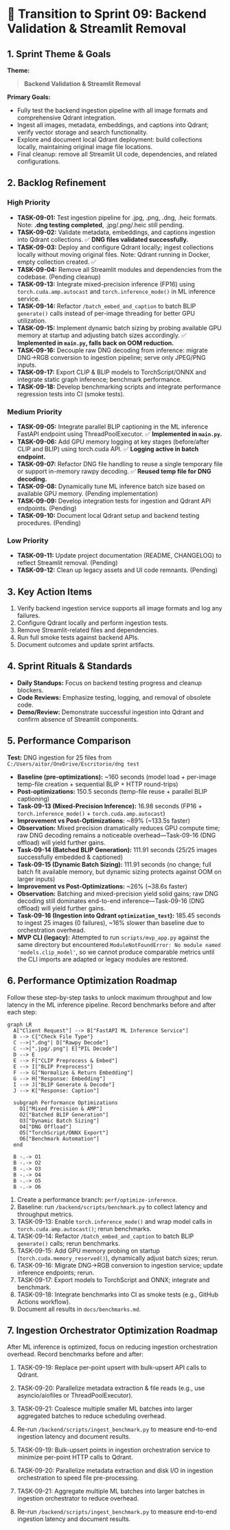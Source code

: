 # 🚀 Transition to Sprint 09: Backend Validation & Streamlit Removal

## 1. Sprint Theme & Goals
**Theme:**  
> **Backend Validation & Streamlit Removal**

**Primary Goals:**
- Fully test the backend ingestion pipeline with all image formats and comprehensive Qdrant integration.
- Ingest all images, metadata, embeddings, and captions into Qdrant; verify vector storage and search functionality.
- Explore and document local Qdrant deployment: build collections locally, maintaining original image file locations.
- Final cleanup: remove all Streamlit UI code, dependencies, and related configurations.

## 2. Backlog Refinement

### High Priority
- **TASK-09-01:** Test ingestion pipeline for .jpg, .png, .dng, .heic formats. Note: **.dng testing completed**, .jpg/.png/.heic still pending.
- **TASK-09-02:** Validate metadata, embeddings, and captions ingestion into Qdrant collections. ✅ **DNG files validated successfully.**
- **TASK-09-03:** Deploy and configure Qdrant locally; ingest collections locally without moving original files. Note: Qdrant running in Docker, empty collection created. ✅
- **TASK-09-04:** Remove all Streamlit modules and dependencies from the codebase. (Pending cleanup)
- **TASK-09-13:** Integrate mixed-precision inference (FP16) using `torch.cuda.amp.autocast` and `torch.inference_mode()` in ML inference service.
- **TASK-09-14:** Refactor `/batch_embed_and_caption` to batch BLIP `generate()` calls instead of per-image threading for better GPU utilization.
- **TASK-09-15:** Implement dynamic batch sizing by probing available GPU memory at startup and adjusting batch sizes accordingly. ✅ **Implemented in `main.py`, falls back on OOM reduction.**
- **TASK-09-16:** Decouple raw DNG decoding from inference: migrate DNG→RGB conversion to ingestion pipeline; serve only JPEG/PNG inputs.
- **TASK-09-17:** Export CLIP & BLIP models to TorchScript/ONNX and integrate static graph inference; benchmark performance.
- **TASK-09-18:** Develop benchmarking scripts and integrate performance regression tests into CI (smoke tests).

### Medium Priority
- **TASK-09-05:** Integrate parallel BLIP captioning in the ML inference FastAPI endpoint using ThreadPoolExecutor. ✅ **Implemented in `main.py`.**
- **TASK-09-06:** Add GPU memory logging at key stages (before/after CLIP and BLIP) using torch.cuda API. ✅ **Logging active in batch endpoint.**
- **TASK-09-07:** Refactor DNG file handling to reuse a single temporary file or support in-memory rawpy decoding. ✅ **Reused temp file for DNG decoding.**
- **TASK-09-08:** Dynamically tune ML inference batch size based on available GPU memory. (Pending implementation)
- **TASK-09-09:** Develop integration tests for ingestion and Qdrant API endpoints. (Pending)
- **TASK-09-10:** Document local Qdrant setup and backend testing procedures. (Pending)

### Low Priority
- **TASK-09-11:** Update project documentation (README, CHANGELOG) to reflect Streamlit removal. (Pending)
- **TASK-09-12:** Clean up legacy assets and UI code remnants. (Pending)

## 3. Key Action Items

1. Verify backend ingestion service supports all image formats and log any failures.
2. Configure Qdrant locally and perform ingestion tests.
3. Remove Streamlit-related files and dependencies.
4. Run full smoke tests against backend APIs.
5. Document outcomes and update sprint artifacts.

## 4. Sprint Rituals & Standards

- **Daily Standups:** Focus on backend testing progress and cleanup blockers.
- **Code Reviews:** Emphasize testing, logging, and removal of obsolete code.
- **Demo/Review:** Demonstrate successful ingestion into Qdrant and confirm absence of Streamlit components. 

## 5. Performance Comparison

**Test:** DNG ingestion for 25 files from `C:/Users/aitor/OneDrive/Escritorio/dng test`

- **Baseline (pre-optimizations):** ~160 seconds (model load + per-image temp-file creation + sequential BLIP + HTTP round-trips)
- **Post-optimizations:** 150.5 seconds (temp-file reuse + parallel BLIP captioning)
- **Task-09-13 (Mixed-Precision Inference):** 16.98 seconds (FP16 + `torch.inference_mode()` + `torch.cuda.amp.autocast`)
- **Improvement vs Post-Optimizations:** ~89% (~133.5s faster)
- **Observation:** Mixed precision dramatically reduces GPU compute time; raw DNG decoding remains a noticeable overhead—Task-09-16 (DNG offload) will yield further gains.
- **Task-09-14 (Batched BLIP Generation):** 111.91 seconds (25/25 images successfully embedded & captioned)
- **Task-09-15 (Dynamic Batch Sizing):** 111.91 seconds (no change; full batch fit available memory, but dynamic sizing protects against OOM on larger inputs)
- **Improvement vs Post-Optimizations:** ~26% (~38.6s faster)
- **Observation:** Batching and mixed-precision yield solid gains; raw DNG decoding still dominates end-to-end inference—Task-09-16 (DNG offload) will yield further gains.
- **Task-09-16 (Ingestion into Qdrant `optimization_test`):** 185.45 seconds to ingest 25 images (0 failures), ~16% slower than baseline due to orchestration overhead.
- **MVP CLI (legacy):** Attempted to run `scripts/mvp_app.py` against the same directory but encountered `ModuleNotFoundError: No module named 'models.clip_model'`, so we cannot produce comparable metrics until the CLI imports are adapted or legacy modules are restored.

## 6. Performance Optimization Roadmap

Follow these step-by-step tasks to unlock maximum throughput and low latency in the ML inference pipeline. Record benchmarks before and after each step:

```mermaid
graph LR
  A["Client Request"] --> B["FastAPI ML Inference Service"]
  B --> C{"Check File Type"}
  C -->|".dng"| D["Rawpy Decode"]
  C -->|".jpg/.png"| E["PIL Decode"]
  D --> E
  E --> F["CLIP Preprocess & Embed"]
  E --> I["BLIP Preprocess"]
  F --> G["Normalize & Return Embedding"]
  G --> H["Response: Embedding"]
  I --> J["BLIP Generate & Decode"]
  J --> K["Response: Caption"]

  subgraph Performance Optimizations
    O1["Mixed Precision & AMP"]
    O2["Batched BLIP Generation"]
    O3["Dynamic Batch Sizing"]
    O4["DNG Offload"]
    O5["TorchScript/ONNX Export"]
    O6["Benchmark Automation"]
  end

  B -.-> O1
  B -.-> O2
  B -.-> O3
  B -.-> O4
  B -.-> O5
  B -.-> O6
```

1. Create a performance branch: `perf/optimize-inference`.
2. Baseline: run `/backend/scripts/benchmark.py` to collect latency and throughput metrics.
3. TASK-09-13: Enable `torch.inference_mode()` and wrap model calls in `torch.cuda.amp.autocast()`; rerun benchmarks.
4. TASK-09-14: Refactor `/batch_embed_and_caption` to batch BLIP `generate()` calls; rerun benchmarks.
5. TASK-09-15: Add GPU memory probing on startup (`torch.cuda.memory_reserved()`), dynamically adjust batch sizes; rerun.
6. TASK-09-16: Migrate DNG→RGB conversion to ingestion service; update inference endpoints; rerun.
7. TASK-09-17: Export models to TorchScript and ONNX; integrate and benchmark.
8. TASK-09-18: Integrate benchmarks into CI as smoke tests (e.g., GitHub Actions workflow).
9. Document all results in `docs/benchmarks.md`. 

## 7. Ingestion Orchestrator Optimization Roadmap

After ML inference is optimized, focus on reducing ingestion orchestration overhead. Record benchmarks before and after:

1. TASK-09-19: Replace per-point upsert with bulk-upsert API calls to Qdrant.
2. TASK-09-20: Parallelize metadata extraction & file reads (e.g., use asyncio/aiofiles or ThreadPoolExecutor).
3. TASK-09-21: Coalesce multiple smaller ML batches into larger aggregated batches to reduce scheduling overhead.
4. Re-run `/backend/scripts/ingest_benchmark.py` to measure end-to-end ingestion latency and document results.

1. TASK-09-19: Bulk-upsert points in ingestion orchestration service to minimize per-point HTTP calls to Qdrant.
2. TASK-09-20: Parallelize metadata extraction and disk I/O in ingestion orchestration to speed file pre-processing.
3. TASK-09-21: Aggregate multiple ML batches into larger batches in ingestion orchestrator to reduce overhead.
4. Re-run `/backend/scripts/ingest_benchmark.py` to measure end-to-end ingestion latency and document results. 